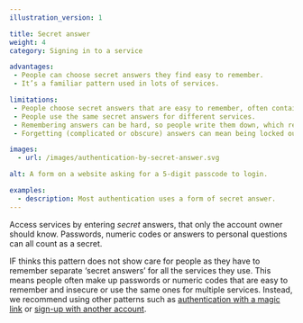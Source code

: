 ```yaml
---
illustration_version: 1

title: Secret answer
weight: 4
category: Signing in to a service

advantages:
 - People can choose secret answers they find easy to remember.
 - It’s a familiar pattern used in lots of services.

limitations:
 - People choose secret answers that are easy to remember, often contain personal information and therefore are easy to guess, or find out.
 - People use the same secret answers for different services.
 - Remembering answers can be hard, so people write them down, which reduces security.
 - Forgetting (complicated or obscure) answers can mean being locked out of the service.

images:
  - url: /images/authentication-by-secret-answer.svg

alt: A form on a website asking for a 5-digit passcode to login.

examples:
  - description: Most authentication uses a form of secret answer.
---
```


Access services by entering _secret_ answers, that only the account owner should know. Passwords, numeric codes or answers to personal questions can all count as a secret.

IF thinks this pattern does not show care for people as they have to remember separate ‘secret answers’ for all the services they use. This means people often make up passwords or numeric codes that are easy to remember and insecure or use the same ones for multiple services. Instead, we recommend using other patterns such as [authentication with a magic link](https://catalogue.projectsbyif.com/patterns/authentication-with-a-magic-link/) or [sign-up with another account](https://catalogue.projectsbyif.com/patterns/sign-up-with-another-account/).
